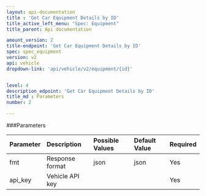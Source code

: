 ```yaml
---
layout: api-documentation
title : 'Get Car Equipment Details by ID'
title_active_left_menu: "Spec: Equipment"
title_parent: Api documentation

amount_version: 2
title-endpoint: 'Get Car Equipment Details by ID'
spec: spec_equipment
version: v2
api: vehicle
dropdown-link: 'api/vehicle/v2/equipment/{id}'


level: 4
description_edpoint: 'Get Car Equipment Details by ID'
title_md : Parameters
number: 2

---
```


###Parameters

| Parameter  	| Description                            | Possible Values   | Default Value | Required |
|:---------------|:--------------------------------------|:----------------- |:------------- |:-------- |
| fmt        	 | Response format                       | json              | json          | Yes      |
| api_key    	 | Vehicle API key                       |                   |               | Yes      |
